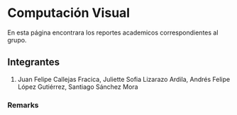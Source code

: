 # Computación Visual 

En esta página encontrara los reportes academicos correspondientes al grupo.

## Integrantes

1. Juan Felipe Callejas Fracica,
   Juliette Sofia Lizarazo Ardila,
   Andrés Felipe López Gutiérrez,
   Santiago Sánchez Mora

### Remarks

